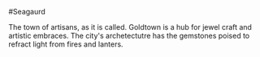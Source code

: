 #Seagaurd 

The town of artisans, as it is called. Goldtown is a hub for jewel craft and artistic embraces. The city's archetectutre has the gemstones poised to refract light from fires and lanters.
